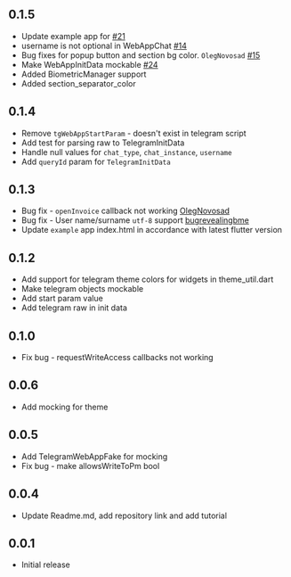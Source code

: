 ## 0.1.5
* Update example app for [#21](https://github.com/khamidjon-khamidov/flutter_telegram_web_app/issues/21)
* username is not optional in WebAppChat [#14](https://github.com/khamidjon-khamidov/flutter_telegram_web_app/issues/14)
* Bug fixes for popup button and section bg color. `OlegNovosad` [#15](https://github.com/khamidjon-khamidov/flutter_telegram_web_app/issues/15)
* Make WebAppInitData mockable [#24](https://github.com/khamidjon-khamidov/flutter_telegram_web_app/pull/24)
* Added BiometricManager support
* Added section_separator_color

## 0.1.4
* Remove `tgWebAppStartParam` - doesn't exist in telegram script
* Add test for parsing raw to TelegramInitData
* Handle null values for `chat_type`, `chat_instance`, `username`
* Add `queryId` param for `TelegramInitData`

## 0.1.3

* Bug fix - `openInvoice` callback not working [OlegNovosad](https://github.com/khamidjon-khamidov/flutter_telegram_web_app/pull/5)
* Bug fix - User name/surname `utf-8` support [bugrevealingbme](https://github.com/khamidjon-khamidov/flutter_telegram_web_app/pull/4)
* Update `example` app index.html in accordance with latest flutter version

## 0.1.2

* Add support for telegram theme colors for widgets in theme_util.dart
* Make telegram objects mockable
* Add start param value
* Add telegram raw in init data

## 0.1.0

* Fix bug - requestWriteAccess callbacks not working

## 0.0.6

* Add mocking for theme

## 0.0.5

* Add TelegramWebAppFake for mocking
* Fix bug - make allowsWriteToPm bool

## 0.0.4

* Update Readme.md, add repository link and add tutorial

## 0.0.1

* Initial release
